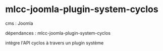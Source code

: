 # mlcc-joomla-plugin-system-cyclos

cms : Joomla

dépendances : mlcc-joomla-plugin-system-cyclos

intègre l'API cyclos à travers un plugin système
